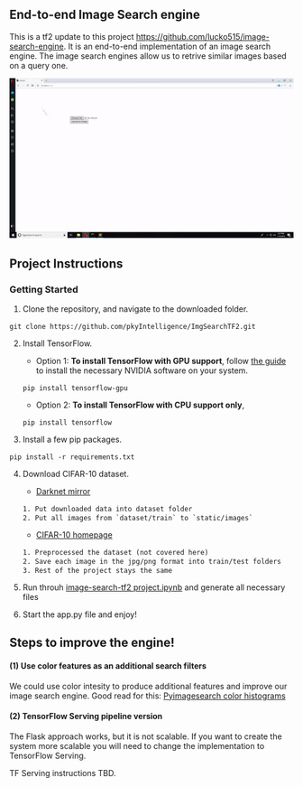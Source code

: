## End-to-end Image Search engine

This is a tf2 update to this project https://github.com/lucko515/image-search-engine. It is an end-to-end implementation of an image search engine. The image search engines allow us to retrive similar images based on a query one.

![](helper_images/img_search_demo.gif)

## Project Instructions

### Getting Started

1. Clone the repository, and navigate to the downloaded folder.
```
git clone https://github.com/pkyIntelligence/ImgSearchTF2.git
```

2. Install TensorFlow.
	- Option 1: __To install TensorFlow with GPU support__, follow [the guide](https://www.tensorflow.org/install/) to install the necessary NVIDIA software on your system.
	```
	pip install tensorflow-gpu
	```
	- Option 2: __To install TensorFlow with CPU support only__,
	```
	pip install tensorflow
	```

3. Install a few pip packages.
```
pip install -r requirements.txt
```

4. Download CIFAR-10 dataset.

	  - [Darknet mirror](https://pjreddie.com/projects/cifar-10-dataset-mirror/)
    ```
    1. Put downloaded data into dataset folder
    2. Put all images from `dataset/train` to `static/images`
    ```
    - [CIFAR-10 homepage](https://www.cs.toronto.edu/~kriz/cifar.html)
    
    ```
    1. Preprocessed the dataset (not covered here)
    2. Save each image in the jpg/png format into train/test folders
    3. Rest of the project stays the same
    ```


5. Run throuh [image-search-tf2 project.ipynb](https://github.com/pkyIntelligence/ImgSearchTF2/blob/master/image-search-tf2%20project.ipynb) and generate all necessary files

6. Start the app.py file and enjoy!

## Steps to improve the engine!

#### (1) Use color features as an additional search filters

We could use color intesity to produce additional features and improve our image search engine. Good read for this: [Pyimagesearch color histograms](https://www.pyimagesearch.com/2014/01/22/clever-girl-a-guide-to-utilizing-color-histograms-for-computer-vision-and-image-search-engines/)

#### (2) TensorFlow Serving pipeline version

The Flask approach works, but it is not scalable. If you want to create the system more scalable you will need to change the implementation to TensorFlow Serving.

TF Serving instructions TBD.
